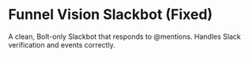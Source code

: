 # Funnel Vision Slackbot (Fixed)

A clean, Bolt-only Slackbot that responds to @mentions.
Handles Slack verification and events correctly.
